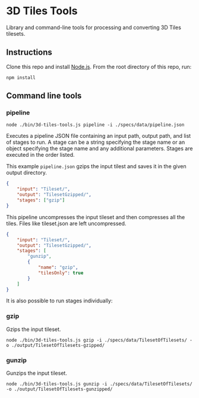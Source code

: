 # 3D Tiles Tools

Library and command-line tools for processing and converting 3D Tiles tilesets.

## Instructions

Clone this repo and install [Node.js](http://nodejs.org/).  From the root directory of this repo, run:
```
npm install
```

## Command line tools

### pipeline

```
node ./bin/3d-tiles-tools.js pipeline -i ./specs/data/pipeline.json
```

Executes a pipeline JSON file containing an input path, output path, and list of stages to run.
A stage can be a string specifying the stage name or an object specifying the stage name and any additional parameters.
Stages are executed in the order listed.

This example `pipeline.json` gzips the input tilest and saves it in the given output directory.

```json
{
    "input": "Tileset/",
    "output": "TilesetGzipped/",
    "stages": ["gzip"]
}
```

This pipeline uncompresses the input tileset and then compresses all the tiles. Files like tileset.json are left uncompressed.

```json
{
    "input": "Tileset/",
    "output": "TilesetGzipped/",
    "stages": [
        "gunzip",
        {
            "name": "gzip",
            "tilesOnly": true
        }
    ]
}
```


It is also possible to run stages individually:

### gzip

Gzips the input tileset.

```
node ./bin/3d-tiles-tools.js gzip -i ./specs/data/TilesetOfTilesets/ -o ./output/TilesetOfTilesets-gzipped/
```

### gunzip

Gunzips the input tileset.

```
node ./bin/3d-tiles-tools.js gunzip -i ./specs/data/TilesetOfTilesets/ -o ./output/TilesetOfTilesets-gunzipped/

```
